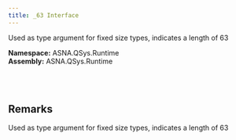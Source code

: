 ```yaml
---
title: _63 Interface
---
```


Used as type argument for fixed size types, indicates a length of 63

**Namespace:** ASNA.QSys.Runtime <br/>
**Assembly:** ASNA.QSys.Runtime

<br>
<br>

## Remarks

Used as type argument for fixed size types, indicates a length of 63

[//]: # ($$TODO: Complete the Remarks section.)

<br>
<br>

